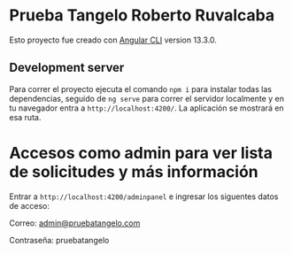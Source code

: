 # Prueba Tangelo Roberto Ruvalcaba

Esto proyecto fue creado con [Angular CLI](https://github.com/angular/angular-cli) version 13.3.0.

## Development server
Para correr el proyecto ejecuta el comando `npm i` para instalar todas las dependencias, seguido de
`ng serve` para correr el servidor localmente y en tu navegador entra a `http://localhost:4200/`. La aplicación se mostrará en esa ruta.

# Accesos como admin para ver lista de solicitudes y más información

Entrar a `http://localhost:4200/adminpanel` e ingresar los siguentes datos de acceso:

Correo: admin@pruebatangelo.com

Contraseña: pruebatangelo


